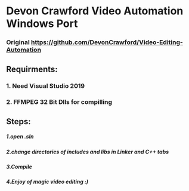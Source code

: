 # Devon Crawford Video Automation Windows Port
### Original https://github.com/DevonCrawford/Video-Editing-Automation
## Requirments:
### 1. Need  Visual Studio 2019 
### 2. FFMPEG 32 Bit Dlls for compilling 

## Steps:
##### 1.open .sln 
##### 2.change directories of includes and libs in Linker and C++ tabs
##### 3.Compile
##### 4.Enjoy of magic video editing :)
